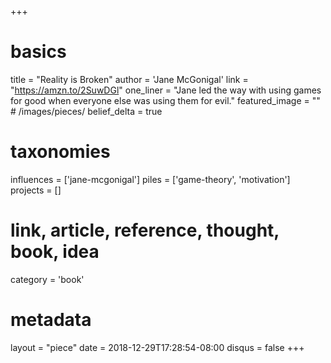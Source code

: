+++
# basics
title     		 = "Reality is Broken"
author    		 = 'Jane McGonigal'
link      		 = "https://amzn.to/2SuwDGl"
one_liner 		 = "Jane led the way with using games for good when everyone else was using them for evil."
featured_image = "" # /images/pieces/
belief_delta	 = true

# taxonomies
influences		 = ['jane-mcgonigal']
piles     		 = ['game-theory', 'motivation']
projects			 = []

# link, article, reference, thought, book, idea
category  		 = 'book' 

# metadata
layout	    	 = "piece"
date      		 = 2018-12-29T17:28:54-08:00
disqus    		 = false
+++


